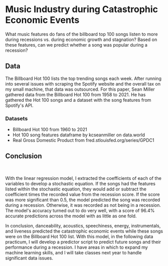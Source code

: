 <h1> Music Industry during Catastrophic Economic Events </h1>
<p>What music features do fans of the billboard top 100 songs listen to more during recessions vs. during economic growth and stagnation? Based on these features, can we predict whether a song was popular during a recession?</p>

<h2>Data</h2>
<p>The Billboard Hot 100 lists the top trending songs each week. After running into several issues with scraping the Spotify website and the overall tax on my small machine, that data was outsourced. For this paper, Sean Miller gathered data from the Billboard Hot 100 from 1958 to 2021. He has gathered the Hot 100 songs and a dataset with the song features from Spotify's API.</p>

<h3>Datasets</h3>
<ul>
 <li> Billboard Hot 100 from 1960 to 2021</li>
 <li> Hot 100 song features dataframe by kcseanmiller on data.world</li>
 <li> Real Gross Domestic Product from fred.stlouisfed.org/series/GPDC1</li>
 </ul>

<h2>Conclusion</h2>
<br>
<p>With the linear regression model, I extracted the coefficients of each of the variables to develop a stochastic equation. If the songs had the features listed within the stochastic equation, they would add or subtract the coefficient times the recorded value from the recession score. If the score was more significant than 0.5, the model predicted the song was recorded during a recession. Otherwise, it was recorded as not being in a recession. The model's accuracy turned out to do very well, with a score of 96.4% accurate predictions across the model with as little as one fold.</p>
<p>In conclusion, danceability, acoustics, speechiness, energy, instrumentals, and liveness predicted the catastrophic economic events while these songs were on the Billboard Hot 100 list. With this model, in the following data practicum, I will develop a predictor script to predict future songs and their performance during a recession. I have areas in which to expand my machine learning skills, and I will take classes next year to handle significant data issues. </p>
